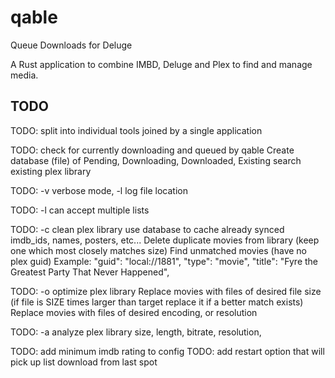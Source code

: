 # qable
Queue Downloads for Deluge

A Rust application to combine IMBD, Deluge and Plex to find and manage media.


TODO
-----
TODO: split into individual tools joined by a single application

TODO: check for currently downloading and queued by qable
Create database (file) of Pending, Downloading, Downloaded, Existing
search existing plex library

TODO: -v verbose mode, -l log file location

TODO: -l can accept multiple lists

TODO: -c clean plex library
use database to cache already synced imdb_ids, names, posters, etc...
Delete duplicate movies from library (keep one which most closely matches size)
Find unmatched movies (have no plex guid)
 Example:
 "guid": "local://1881",
 "type": "movie",
 "title": "Fyre the Greatest Party That Never Happened",

TODO: -o optimize plex library
Replace movies with files of desired file size (if file is SIZE times larger than target replace it if a better match exists)
Replace movies with files of desired encoding, or resolution

TODO: -a analyze plex library
size, length, bitrate, resolution, 

TODO: add minimum imdb rating to config
TODO: add restart option that will pick up list download from last spot



